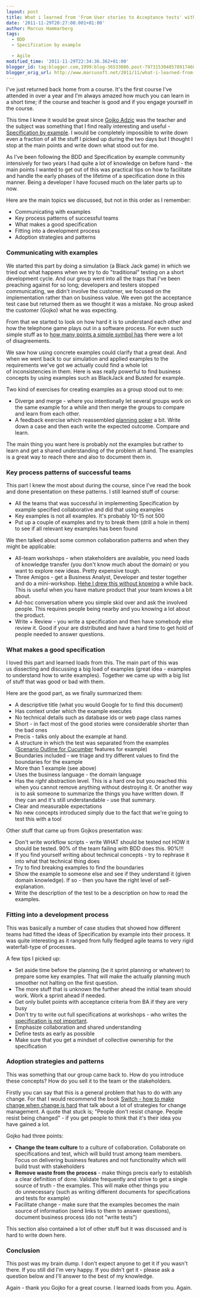 ```yaml
---
layout: post
title: What i learned from 'From User stories to Acceptance tests' with Gojko Adzic
date: '2011-11-29T20:27:00.001+01:00'
author: Marcus Hammarberg
tags:
  - BDD
  - Specification by example

  - Agile
modified_time: '2011-11-29T22:34:36.362+01:00'
blogger_id: tag:blogger.com,1999:blog-36533086.post-7973153048578917460
blogger_orig_url: http://www.marcusoft.net/2011/11/what-i-learned-from-from-user-stories.html
---
```


I've just returned back home from a course. It's the first course
I've attended in over a year and I'm always amazed how much you can
learn in a short time; if the course and teacher is good and if you
engage yourself in the course.

This time I knew it would be great since [Gojko
Adzic](http://gojko.net/) was the teacher and the subject was something
that I find really interesting and useful - [Specification by
example](http://specificationbyexample.com/).
I would be completely impossible to write down even a fraction of all
the stuff I picked up during the two days but I thought I stop at the
main points and write down what stood out for me.

As I've been following the BDD and Specification by example community
intensively for two years I had quite a lot of knowledge on before
hand - the main points I wanted to get out of this was practical tips on
how to facilitate and handle the early phases of the lifetime of a
specification done in this manner. Being a developer I have focused much
on the later parts up to now.

Here are the main topics we discussed, but not in this order as I
remember:

- Communicating with examples
- Key process patterns of successful teams
- What makes a good specification
- Fitting into a development process
- Adoption strategies and patterns

### Communicating with examples

<div>

We started this part by doing a simulation (a Black Jack game) in which
we tried out what happens when we try to do "traditional" testing on a
short development cycle. And our group went into all the traps that I've
been preaching against for so long; developers and testers stopped
communicating, we didn't involve the customer, we focused on the
implementation rather than on business value. We even got the acceptance
test case but returned them as we thought it was a mistake. No group
asked the customer (Gojko) what he was expecting.

</div>



<div>

From that we started to look on how hard it is to understand each other
and how the telephone game plays out in a software process. For even
such simple stuff as to [how many points a simple symbol
has](http://gojko.net/2008/08/29/how-many-points-are-there-in-a-five-point-star/) there
were a lot of disagreements.

</div>



<div>

We saw how using concrete examples could clarify that a great deal. And
when we went back to our simulation and applied examples to the
requirements we've got we actually could find a whole lot
of inconsistencies in them. Here is was really powerful to find business
concepts by using examples such as BlackJack and Busted for example.

</div>



<div>

Two kind of exercises for creating examples as a group stood out to me:

</div>

<div>

- Diverge and merge - where you intentionally let several groups work
    on the same example for a while and then merge the groups to compare
    and learn from each other.
- A feedback exercise which reassembled [planning
    poker](http://en.wikipedia.org/wiki/Planning_poker) a bit. Write
    down a case and then each write the expected outcome. Compare and
    learn.

<div>

The main thing you want here is probably not the examples but rather to
learn and get a shared understanding of the problem at hand. The
examples is a great way to reach there and also to document them in.

</div>

</div>

### Key process patterns of successful teams

<div>

This part I knew the most about during the course, since I've read the
book and done presentation on these patterns. I still learned stuff of
course:

</div>

<div>

- All the teams that was successful in implementing Specification by
    example specified collaborative and did that using examples
- Key examples is not all examples. It's probably 10-15 not 500
- Put up a couple of examples and try to break them (drill a hole in
    them) to see if all relevant key examples has been found

<div>

We then talked about some common collaboration patterns and when they
might be applicable:

</div>

</div>

<div>

- All-team workshops - when stakeholders are available, you need loads
    of knowledge transfer (you don't know much about the domain) or you
    want to explore new ideas. Pretty expensive tough.
- Three Amigos - get a Business Analyst, Developer and tester together
    and do a mini-workshop. [Hehe I drew this without
    knowing](http://lh5.ggpht.com/_TI0jeIedRFk/THzCfVkXX9I/AAAAAAAAAlQ/rN05kWnVArs/s1600-h/specws1%5B2%5D.jpg) a
    while back. This is useful when you have mature product that your
    team knows a bit about.
- Ad-hoc conversation where you simple skid over and ask the involved
    people. This requires people being nearby and you knowing a lot
    about the product.
- Write + Review - you write a specification and then have somebody
    else review it. Good if your are distributed and have a hard time to
    get hold of people needed to answer questions.

</div>

### What makes a good specification

<div>

I loved this part and learned loads from this. The main part of this was
us dissecting and discussing a big load of examples (great idea -
examples to understand how to write examples). Together we came up with
a big list of stuff that was good or bad with them.

</div>



<div>

Here are the good part, as we finally summarized them:

</div>

<div>

- A descriptive title (what you would Google for to find this
    document)
- Has context under which the example executes
- No technical details such as database ids or web page class names
- Short - in fact most of the good stories were considerable shorter
    than the bad ones
- Precis - talks only about the example at hand.
- A structure in which the test was separated from the examples
    ([Scenario Outline for
    Cucumber](https://github.com/cucumber/cucumber/wiki/Scenario-outlines)
    features for example)
- Boundaries included - we triage and try different values to find the
    boundaries for the example
- More than 1 example (see above)
- Uses the business language - the domain language
- Has the *right* abstraction level. This is a hard one but you
    reached this when you cannot remove anything without destroying it.
    Or another way is to ask someone to summarize the things you have
    written down. If they can and it's still understandable - use that
    summary.
- Clear and measurable expectations
- No new concepts introduced simply due to the fact that we're going
    to test this with a tool

<div>

Other stuff that came up from Gojkos presentation was:

</div>

</div>

<div>

- Don't write workflow scripts - write WHAT should be tested not HOW
    it should be tested. 90% of the team failing with BDD does this.
    90%!!!
- If you find yourself writing about technical concepts - try to
    rephrase it into what that technical thing does
- Try to find breaking examples to find the boundaries
- Show the example to someone else and see if they understand it
    (given domain knowledge). If so - then you have the right level of
    self-explanation.
- Write the description of the test to be a description on how to read
    the examples.

</div>

### Fitting into a development process

<div>

This was basically a number of case studies that showed how different
teams had fitted the ideas of Specification by example into their
process. It was quite interesting as it ranged from fully fledged agile
teams to very rigid waterfall-type of processes.

</div>



<div>

A few tips I picked up:

</div>

<div>

- Set aside time before the planning (be it sprint planning or
    whatever) to prepare some key examples. That will make the actually
    planning much smoother not halting on the first question.
- The more stuff that is unknown the further ahead the initial team
    should work. Work a sprint ahead if needed.
- Get only bullet points with acceptance criteria from BA if they are
    very busy
- Don't try to write out full specifications at workshops - who writes
    the [specification is not
    important](http://www.marcusoft.net/2011/09/who-writes-specification-now-again.html).
- Emphasize collaboration and shared understanding
- Define tests as early as possible
- Make sure that you get a mindset of collective ownership for the
    specification

</div>

### Adoption strategies and patterns

<div>

This was something that our group came back to. How do you introduce
these concepts? How do you sell it to the team or the stakeholders.

Firstly you can say that this is a general problem that has to do with
any change. For that I would recommend the book [Switch - how to make
change when change is hard](http://www.heathbrothers.com/switch/) that
talk about a lot of strategies for change management. A quote that stuck
is; "People don't resist change. People resist being changed" - if you
get people to think that it's their idea you have gained a lot.

Gojko had three points:

- **Change the team culture** to a culture of collaboration.
    Collaborate on specifications and test, which will build trust among
    team members. Focus on delivering business features and
    not functionality which will build trust with stakeholders
- **Remove waste from the process** - make things precis early to
    establish a clear definition of done. Validate frequently and strive
    to get a single source of truth - the examples. This will make other
    things you do unnecessary (such as writing different documents for
    specifications and tests for example)
- Facilitate change - make sure that the examples becomes the main
    source of information (send links to them to answer questions),
    document business process (do not "write tests")  

</div>

<div>

This section also contained a lot of other stuff but it was discussed
and is hard to write down here.

</div>

### Conclusion

<div>

This post was my brain dump. I don't expect anyone to get it if you
wasn't there. If you still did I'm very happy. If you didn't get it -
please ask a question below and I'll answer to the best of my knowledge.

</div>



<div>

Again - thank you Gojko for a great course. I learned loads from you.
Again.

</div>
